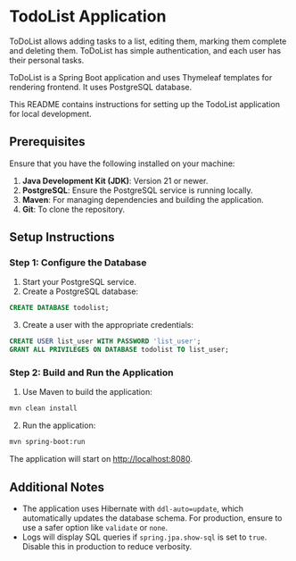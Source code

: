 # TodoList Application

ToDoList allows adding tasks to a list, editing them, marking them complete and deleting them. ToDoList has simple authentication, and each user has their personal tasks.

ToDoList is a Spring Boot application and uses Thymeleaf templates for rendering frontend. It uses PostgreSQL database.

This README contains instructions for setting up the TodoList application for local development.

## Prerequisites

Ensure that you have the following installed on your machine:

1. **Java Development Kit (JDK)**: Version 21 or newer.
2. **PostgreSQL**: Ensure the PostgreSQL service is running locally.
3. **Maven**: For managing dependencies and building the application.
4. **Git**: To clone the repository.

## Setup Instructions

### Step 1: Configure the Database

1. Start your PostgreSQL service.
2. Create a PostgreSQL database:

```sql
CREATE DATABASE todolist;
```

3. Create a user with the appropriate credentials:

```sql
CREATE USER list_user WITH PASSWORD 'list_user';
GRANT ALL PRIVILEGES ON DATABASE todolist TO list_user;
```

### Step 2: Build and Run the Application

1. Use Maven to build the application:

```bash
mvn clean install
```

2. Run the application:

```bash
mvn spring-boot:run
```

The application will start on [http://localhost:8080](http://localhost:8080).


## Additional Notes

- The application uses Hibernate with `ddl-auto=update`, which automatically updates the database schema. For production, ensure to use a safer option like `validate` or `none`.
- Logs will display SQL queries if `spring.jpa.show-sql` is set to `true`. Disable this in production to reduce verbosity.
